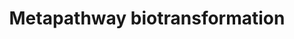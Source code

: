 ---
annotations:
- id: PW:0000124
  parent: regulatory pathway
  type: Pathway Ontology
  value: cellular detoxification pathway
authors:
- MaintBot
- Khanspers
- Ddigles
description: ''
last-edited: 2013-07-08
organisms:
- Rattus norvegicus
redirect_from:
- /index.php/Pathway:WP1286
- /instance/WP1286
revision: null
schema-jsonld:
- '@context': https://schema.org/
  '@id': https://wikipathways.github.io/pathways/WP1286.html
  '@type': Dataset
  creator:
    '@type': Organization
    name: WikiPathways
  description: ''
  keywords:
  - AKR1B1
  - AKR1B10
  - AKR1C1
  - AKR1C2
  - AKR1C3
  - AKR1C4
  - Akr1a1
  - Akr1d1
  - Akr7a2
  - Akr7a3
  - Aldo-keto reductase
  - Amino acid acyltransferase
  - Baat
  - CHST12
  - CHSTB_RAT
  - CYP11B1
  - CYP11B2
  - CYP27B1
  - CYP27C1
  - CYP2A13
  - CYP2A6
  - CYP2A7
  - CYP2B6
  - CYP2C18
  - CYP2C19
  - CYP2C8
  - CYP2C9
  - CYP2D6
  - CYP2J2
  - CYP3A4
  - CYP3A43
  - CYP3A5
  - CYP3A7
  - CYP450
  - CYP4F11
  - CYP4F12
  - CYP4F2
  - CYP4F8
  - CYP4V2
  - CYP4X1
  - CYP4Z1
  - Chst1
  - Chst10
  - Chst14
  - Chst2_predicted
  - Chst3
  - Chst7
  - Chst9
  - Comt
  - Cyp11a1
  - Cyp17a1
  - Cyp19a1
  - Cyp1a1
  - Cyp1a2
  - Cyp1b1
  - Cyp20a1
  - Cyp21a1
  - Cyp24a1
  - Cyp26a1
  - Cyp26b1
  - Cyp26c1_predicted
  - Cyp27a1
  - Cyp2e1
  - Cyp2f2
  - Cyp2u1
  - Cyp2w1_predicted
  - Cyp4b1
  - Cyp4f18
  - Cyp4f39_predicted
  - Cyp51
  - Cyp7a1
  - Cyp7b1
  - Cyp8b1
  - Ephx1
  - Ephx2
  - Flavin monooxygenase
  - Fmo1
  - Fmo2
  - Fmo3
  - Fmo4
  - Fmo5
  - GAL3ST1
  - GLYATL1
  - GLYATL2
  - GPX1
  - GPX2
  - GSTA1
  - GSTA2
  - GSTA3
  - GSTA4
  - GSTA5
  - GSTM1
  - GSTM5
  - GSTZ1
  - Glucuronosyltransferase
  - Glutathione transferase
  - Glyat
  - Gm766
  - Gpx3
  - Gpx5
  - Gsr
  - Gss
  - Gstk1
  - Gstm3
  - Gstm5
  - Gsto1
  - Gsto2
  - Gstp2
  - Gstt1
  - Gstt2
  - HS3ST3A1
  - HS3ST3B1
  - HS6ST3
  - Hnmt
  - Hs2st1
  - Hs3st1
  - Hs3st2
  - Hs3st4
  - Kcnab1
  - Kcnab2
  - Kcnab3
  - LOC681900
  - LOC683774
  - LOC685402
  - LOC687052
  - LOC690611
  - MGC105600
  - MGC108896
  - MGST3
  - Methyltransferase
  - Mgst1
  - Mgst2
  - N-acetyltransferase
  - NAT1
  - NAT2
  - NAT6
  - NAT8
  - NP_001099210.1
  - NP_001099351.1
  - NP_001099862.1
  - NP_001100289.1
  - NP_001100363.1
  - NP_001100897.1
  - NP_001100901.1
  - NP_001100974.1
  - NP_001101195.1
  - NP_001101226.1
  - NP_001101680.1
  - NP_001101936.1
  - NP_001101969.1
  - NP_001101988.1
  - NP_001102065.1
  - NP_001102193.1
  - NP_001102492.1
  - NP_001102534.1
  - NP_001102569.1
  - Nat8l_predicted
  - Nat9_predicted
  - Ndst1
  - Ndst3_predicted
  - Ndst4_predicted
  - RGD1562825_predicted
  - ST2B1_RAT
  - SULT1C1
  - SULT1C2
  - SULT1C4
  - SULT2A1
  - SULT4A1
  - Ste
  - Substrate-Aa
  - Substrate-Ac
  - Substrate-CH3
  - Substrate-Gl
  - Substrate-NH2
  - Substrate-O-R
  - Substrate-OH
  - Substrate-SG
  - Substrate-SH
  - Substrate-SO3H
  - Substrate=O
  - Sulfotransferase
  - Sult1a1
  - Sult1b1
  - Sult1c1
  - Tpmt
  - UGT1A10
  - UGT1A7
  - UGT1A9
  - UGT2A2
  - UGT2B11
  - UGT2B15
  - UGT2B17
  - UGT2B28
  - UGT2B4
  - UGT2B7
  - Ugt1a1
  - Ugt1a2
  - Ugt1a3
  - Ugt1a5
  - Ugt1a6
  - Ugt2a1
  - Ugt2a3_predicted
  - Xenobiotic substrate
  license: CC0
  name: Metapathway biotransformation
seo: CreativeWork
title: Metapathway biotransformation
wpid: WP1286
---